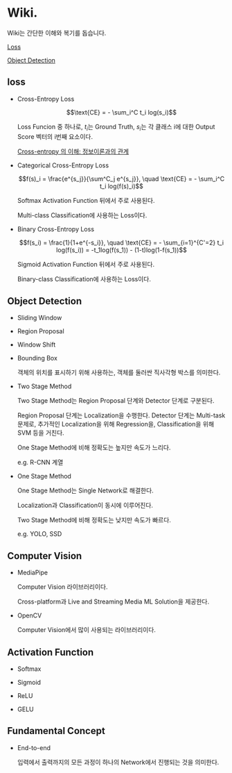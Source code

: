 # Wiki.

Wiki는 간단한 이해와 복기를 돕습니다.

[Loss](##loss)

[Object Detection](ObjectDetection)


## loss

- Cross-Entropy Loss

    $$\text{CE} = - \sum_i^C t_i log(s_i)$$

    Loss Funcion 중 하나로, $t_i$는 Ground Truth, $s_i$는 각 클래스 i에 대한 Output Score 벡터의 i번째 요소이다.

    [Cross-entropy 의 이해: 정보이론과의 관계](https://3months.tistory.com/436)

- Categorical Cross-Entropy Loss

    $$f(s)_i = \frac{e^{s_j}}{\sum^C_j e^{s_j}}, \quad \text{CE} = - \sum_i^C t_i log(f(s)_i)$$

    Softmax Activation Function 뒤에서 주로 사용된다.

    Multi-class Classification에 사용하는 Loss이다.

- Binary Cross-Entropy Loss

    $$f(s_i) = \frac{1}{1+e^{-s_i}}, \quad \text{CE} = - \sum_{i=1}^{C'=2} t_i log(f(s_i)) = -t_1log(f(s_1)) - (1-t)log(1-f(s_1))$$

    Sigmoid Activation Function 뒤에서 주로 사용된다.

    Binary-class Classification에 사용하는 Loss이다.

## Object Detection

- Sliding Window

- Region Proposal

- Window Shift

- Bounding Box

    객체의 위치를 표시하기 위해 사용하는, 객체를 둘러싼 직사각형 박스를 의미한다.
    
- Two Stage Method

    Two Stage Method는 Region Proposal 단계와 Detector 단계로 구분된다.

    Region Proposal 단계는 Localization을 수행한다.
    Detector 단계는 Multi-task 문제로, 추가적인 Localization을 위해 Regression을, Classification을 위해 SVM 등을 거친다.

    One Stage Method에 비해 정확도는 높지만 속도가 느리다.

    e.g. R-CNN 계열

- One Stage Method

    One Stage Method는 Single Network로 해결한다.

    Localization과 Classification이 동시에 이루어진다.

    Two Stage Method에 비해 정확도는 낮지만 속도가 빠르다.

    e.g. YOLO, SSD

## Computer Vision

- MediaPipe

    Computer Vision 라이브러리이다.

    Cross-platform과 Live and Streaming Media ML Solution을 제공한다.

- OpenCV

    Computer Vision에서 많이 사용되는 라이브러리이다.

## Activation Function

- Softmax

- Sigmoid

- ReLU

- GELU

## Fundamental Concept

- End-to-end

    입력에서 출력까지의 모든 과정이 하나의 Network에서 진행되는 것을 의미한다.
